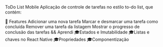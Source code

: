ToDo List Mobile
Aplicação de controle de tarefas no estilo to-do list, que contém:


🚀 Features
Adicionar uma nova tarefa
Marcar e desmarcar uma tarefa como concluída
Remover uma tarefa da listagem
Mostrar o progresso de conclusão das tarefas
&& Aprendi
🎓Estados e Imutabilidade
🎓Listas e chaves no React Native
🎓Propriedades
🎓Componentização